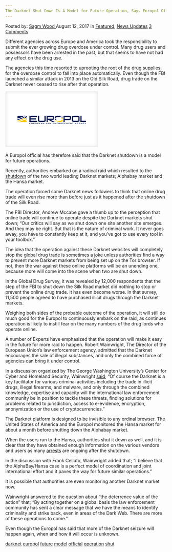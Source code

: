```yaml
---
The Darknet Shut Down Is A Model for Future Operation, Says Europol Official"
---
```

<article class="post-listing post-21917 post type-post status-publish format-standard has-post-thumbnail hentry  tag-darknet tag-europol tag-future tag-model tag-official tag-operation tag-shut">
<div class="post-inner">
    <span>Posted by: <a href="https://www.deepdotweb.com/author/sagm-wood/" title="">Sagm Wood </a></span>
<span>August 12, 2017</span>
<span>in <a href="https://www.deepdotweb.com/category/deepdot-news/" rel="category tag">Featured</a>, <a href="https://www.deepdotweb.com/category/news-updates/" rel="category tag">News Updates</a></span>
<span><a href="https://www.deepdotweb.com/2017/08/12/darknet-shut-model-future-operation-says-europol-official/#comments">3 Comments</a></span>
</p>
<div class="clear"></div>
    
<p>Different agencies across Europe and America took the responsibility to submit the ever growing drug overdose under control. Many drug users and possessors have been arrested in the past, but that seems to have not had any effect on the drug use.</p>
<p>The agencies this time resorted to uprooting the root of the drug supplies, for the overdose control to fall into place automatically. Even though the FBI launched a similar attack in 2013 on the Old Silk Road, drug trade on the Darknet never ceased to rise after that operation.</p>
<p><img class="wp-image-21920 aligncenter" src="/imgs/2017/08/word-image-7.png" /></p>
<p><a id="post-21917-_gjdgxs"></a> A Europol official has therefore said that the Darknet shutdown is a model for future operations.</p>
<p>Recently, authorities embarked on a radical raid which resulted to the <a href="https://www.deepdotweb.com/2017/07/20/globally-coordinated-operation-just-took-alphabay-hansa/">shutdown</a> of the two world leading Darknet markets; Alphabay market and the Hansa market.</p>
<p>The operation forced some Darknet news followers to think that online drug trade will even rise more than before just as it happened after the shutdown of the Silk Road.</p>
<p>The FBI Director, Andrew Mccabe gave a thumb up to the perception that online trade will continue to operate despite the Darknet markets shut down; “Our critics will say as we shut down one site another site emerges. And they may be right. But that is the nature of criminal work. It never goes away, you have to constantly keep at it, and you&#8217;ve got to use every tool in your toolbox.&#8221;</p>
<p>The idea that the operation against these Darknet websites will completely stop the global drug trade is sometimes a joke unless authorities find a way to prevent more Darknet markets from being set up on the Tor browser. If not, then the war against these online platforms will be an unending one, because more will come into the scene when two are shut down.</p>
<p>In the Global Drug Survey, it was revealed by 12,000 respondents that the step of the FBI to shut down the Silk Road market did nothing to stop or prevent the online drug trade. It has even become worse. In that survey, 11,500 people agreed to have purchased illicit drugs through the Darknet markets.</p>
<p>Weighing both sides of the probable outcome of the operation, it will still do much good for the Europol to continuously embark on the raid, as continues operation is likely to instill fear on the many numbers of the drug lords who operate online.</p>
<p>A number of Experts have emphasized that the operation will make it easy in the future for more raid to happen. Robert Wainwright, The Director of the European Union&#8217;s law enforcement agency, admitted that the Darknet encourages the sale of illegal substances, and only the combined force of agencies can bring it under control.</p>
<p>In a discussion organized by The George Washington University&#8217;s Center for Cyber and Homeland Security, Wainwright <a href="https://insidecybersecurity.com/daily-briefs/europol-official-touts-dark-web-takedown-model-future-enforcement">said</a>; “Of course the Darknet is a key facilitator for various criminal activities including the trade in illicit drugs, illegal firearms, and malware, and only through the combined knowledge, expertise and capacity will the international law enforcement community be in position to tackle these threats, finding solutions for problems related to jurisdiction, access to e-evidence, encryption, anonymization or the use of cryptocurrencies.”</p>
<p>The Darknet platform is designed to be invisible to any ordinal browser. The United States of America and the Europol monitored the Hansa market for about a month before shutting down the Alphabay market.</p>
<p>When the users run to the Hansa, authorities shut it down as well, and it is clear that they have obtained enough information on the various vendors and users as many <a href="https://www.deepdotweb.com/2016/04/14/alphabay-drug-vendor-shansa-busted/">arrests</a> are ongoing after the shutdown.</p>
<p>In the discussion with Frank Cellufo, Wainwright added that; “I believe that the AlphaBay/Hansa case is a perfect model of coordination and joint international effort and it paves the way for future similar operations.”</p>
<p>It is possible that authorities are even monitoring another Darknet market now.</p>
<p>Wainwright answered to the question about &#8220;the deterrence value of the action&#8221; that; “By acting together on a global basis the law enforcement community has sent a clear message that we have the means to identify criminality and strike back, even in areas of the Dark Web. There are more of these operations to come.”</p>
<p>Even though the Europol has said that more of the Darknet seizure will happen again, when and how it will occur is unknown.</p>
</div>
<a href="https://www.deepdotweb.com/tag/darknet/" rel="tag">darknet</a> <a href="https://www.deepdotweb.com/tag/europol/" rel="tag">europol</a> <a href="https://www.deepdotweb.com/tag/future/" rel="tag">future</a> <a href="https://www.deepdotweb.com/tag/model/" rel="tag">model</a> <a href="https://www.deepdotweb.com/tag/official/" rel="tag">official</a> <a href="https://www.deepdotweb.com/tag/operation/" rel="tag">operation</a> <a href="https://www.deepdotweb.com/tag/shut/" rel="tag">shut</a></span> <span style="display:none" class="updated">2017-08-12</span>
<div style="display:none" class="vcard author" itemprop="author" itemscope itemtype="http://schema.org/Person"><strong class="fn" itemprop="name"><a href="https://www.deepdotweb.com/author/sagm-wood/" title="Posts by Sagm Wood" rel="author">Sagm Wood</a></strong></div>
    
